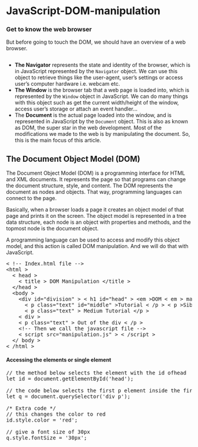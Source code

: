 <h1>JavaScript-DOM-manipulation</h1>
<h3>Get to know the web browser</h3>

But before going to touch the DOM, we should have an overview of a web browser.

<img src="https://miro.medium.com/max/664/1*g74TsQozyLHtvqwCK18hNA.png" alt=""/>

<ul>
<li>
<strong>The Navigator</strong>
represents the state and identity of the browser, which is in JavaScript represented by the
<code>Navigator</code> 
object. We can use this object to retrieve things like the user-agent, 
user’s settings or access user’s computer hardware i.e. webcam etc.
</li>
<li>
<strong>The Window</strong> 
is the browser tab that a web page is loaded into,
which is represented by the 
<code>Window</code> object in JavaScript. We can do many things with this object such as get the current width/height of the
window, access user’s storage or attach an event handler…
</li>
<li>The <strong>Document</strong> is the actual page loaded into the window, and is represented in JavaScript by the 
<code>Document</code> object. This is also as known as DOM, the super star in the web development. 
Most of the modifications we made to the web is by manipulating the document. So, 
this is the main focus of this article.
</li>
</ul>

<h2>The Document Object Model (DOM)</h2>

The Document Object Model (DOM) is a programming interface for HTML and XML documents. It represents the page so that programs can change the document structure, style, and content. The DOM represents the document as nodes and objects. That way, programming languages can connect to the page.

Basically, when a browser loads a page it creates an object model of that page and prints it on the screen. The object model is represented in a tree data structure, each node is an object with properties and methods, and the topmost node is the document object.

A programming language can be used to access and modify this object model, and this action is called DOM manipulation. And we will do that with JavaScript.


<pre>
&lt; !-- Index.html file --&gt;
&lt;html &gt;
  &lt; head &gt;
    &lt; title &gt; DOM Manipulation &lt;/title &gt;
  &lt;/head &gt;
  &lt;body &gt;
    &lt;div id="division" &gt; &lt; h1 id="head" &gt; &lt;em &gt;DOM &lt; em &gt; manipulation &lt;/h1 &gt;
      &lt; p class="text" id="middle" &gt;Tutorial &lt; /p &gt; &lt; p &gt;Sibling &lt; /p &gt;
      &lt; p class="text" &gt; Medium Tutorial &lt;/p &gt;
    &lt; div &gt;
    &lt; p class="text" &gt; Out of the div &lt; /p &gt;
    &lt;!-- Then we call the javascript file --&gt;
    &lt; script src="manipulation.js" &gt; &lt; /script &gt;
  &lt;/ body &gt;
&lt; /html &gt;
</pre>

<h4>Accessing the elements or single element</h4>

<pre>
// the method below selects the element with the id ofhead
let id = document.getElementById('head');

// the code below selects the first p element inside the first div
let q = document.querySelector('div p');

/* Extra code */
// this changes the color to red
id.style.color = 'red';

// give a font size of 30px
q.style.fontSize = '30px';
</pre>

